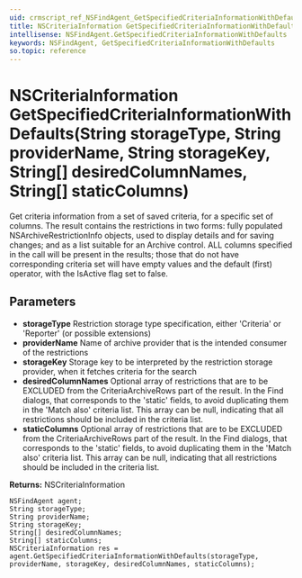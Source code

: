 ```yaml
---
uid: crmscript_ref_NSFindAgent_GetSpecifiedCriteriaInformationWithDefaults
title: NSCriteriaInformation GetSpecifiedCriteriaInformationWithDefaults(String storageType, String providerName, String storageKey, String[] desiredColumnNames, String[] staticColumns)
intellisense: NSFindAgent.GetSpecifiedCriteriaInformationWithDefaults
keywords: NSFindAgent, GetSpecifiedCriteriaInformationWithDefaults
so.topic: reference
---
```


# NSCriteriaInformation GetSpecifiedCriteriaInformationWithDefaults(String storageType, String providerName, String storageKey, String[] desiredColumnNames, String[] staticColumns)

Get criteria information from a set of saved criteria, for a specific set of columns. The result contains the restrictions in two forms: fully populated NSArchiveRestrictionInfo objects, used to display details and for saving changes; and as a list suitable for an Archive control. ALL columns specified in the call will be present in the results; those that do not have corresponding criteria set will have empty values and the default (first) operator, with the IsActive flag set to false.

## Parameters

* **storageType** Restriction storage type specification, either 'Criteria' or 'Reporter' (or possible extensions)
* **providerName** Name of archive provider that is the intended consumer of the restrictions
* **storageKey** Storage key to be interpreted by the restriction storage provider, when it fetches criteria for the search
* **desiredColumnNames** Optional array of restrictions that are to be EXCLUDED from the CriteriaArchiveRows part of the result. In the Find dialogs, that corresponds to the 'static' fields, to avoid duplicating them in the 'Match also' criteria list. This array can be null, indicating that all restrictions should be included in the criteria list.
* **staticColumns** Optional array of restrictions that are to be EXCLUDED from the CriteriaArchiveRows part of the result. In the Find dialogs, that corresponds to the 'static' fields, to avoid duplicating them in the 'Match also' criteria list. This array can be null, indicating that all restrictions should be included in the criteria list.

**Returns:** NSCriteriaInformation

```crmscript
NSFindAgent agent;
String storageType;
String providerName;
String storageKey;
String[] desiredColumnNames;
String[] staticColumns;
NSCriteriaInformation res = agent.GetSpecifiedCriteriaInformationWithDefaults(storageType, providerName, storageKey, desiredColumnNames, staticColumns);
```

